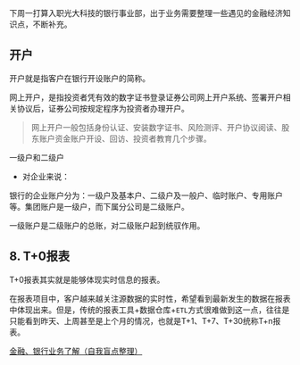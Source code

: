 下周一打算入职光大科技的银行事业部，出于业务需要整理一些遇见的金融经济知识点，不断补充。

## 开户

开户就是指客户在银行开设账户的简称。

网上开户，是指投资者凭有效的数字证书登录证券公司网上开户系统、签署开户相关协议后，证券公司按规定程序为投资者办理开户。

> 网上开户一般包括身份认证、安装数字证书、风险测评、开户协议阅读、股东账户资金账户开设、回访、投资者教育几个步骤。
>

一级户和二级户

- 对企业来说：

银行的企业账户分为：一级户及基本户、二级户及一般户、临时账户、专用账户等。集团账户是一级户，而下属分公司是二级账户。

一级账户是二级账户的总账，对二级账户起到统驭作用。

## 8. T+0报表

T+0报表其实就是能够体现实时信息的报表。

在报表项目中，客户越来越关注源数据的实时性，希望看到最新发生的数据在报表中体现出来。但是，传统的报表工具+数据仓库+`ETL`方式很难做到这一点，往往是只能看到昨天、上周甚至是上个月的情况，也就是T+1、T+7、T+30统称T+n报表。

[金融、银行业务了解（自我盲点整理）](https://blog.csdn.net/Pearl_six/article/details/82585698)
